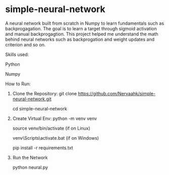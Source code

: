# simple-neural-network
A neural network built from scratch in Numpy to learn fundamentals such as backprogagation. The goal is to learn a target through sigmoid activation and manual backprogagtion. This project helped me understand the math behind neural networks such as backprogation and weight updates and criterion and so on.

Skills used: 

Python  

Numpy  



How to Run:
1. Clone the Repository:
   git clone https://github.com/Nervaahk/simple-neural-network.git
   
   cd simple-neural-network
   

3. Create Virtual Env:
   python -m venv venv
   
   source venv/bin/activate (if on Linux)
   
   venv\Scripts\activate.bat (if on Windows)
   
   pip install -r requirements.txt
   
5. Run the Network

   python neural.py
